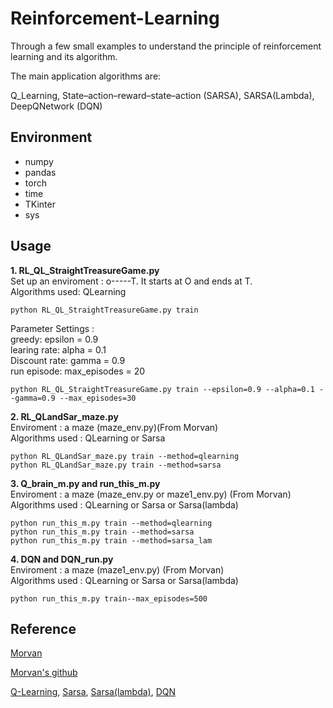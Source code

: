 # Reinforcement-Learning
Through a few small examples to understand the principle of reinforcement learning and its algorithm.

The main application algorithms are:

 Q_Learning, State–action–reward–state–action (SARSA), SARSA(Lambda), DeepQNetwork (DQN)
 
## Environment

* numpy
* pandas
* torch
* time
* TKinter
* sys

## Usage
**1. RL_QL_StraightTreasureGame.py**  
    Set up an enviroment : o-----T.   It starts at O and ends at T.   
    Algorithms used: QLearning
```
python RL_QL_StraightTreasureGame.py train
```
Parameter Settings :    
    greedy: epsilon = 0.9        
    learing rate:  alpha = 0.1        
    Discount rate: gamma = 0.9        
    run episode: max_episodes = 20      
```  
python RL_QL_StraightTreasureGame.py train --epsilon=0.9 --alpha=0.1 --gamma=0.9 --max_episodes=30
```
**2. RL_QLandSar_maze.py**  
Enviroment : a maze (maze_env.py)(From Morvan)  
Algorithms used : QLearning or Sarsa
```
python RL_QLandSar_maze.py train --method=qlearning 
python RL_QLandSar_maze.py train --method=sarsa 
```
**3. Q_brain_m.py and run_this_m.py**  
Enviroment : a maze (maze_env.py or maze1_env.py) (From Morvan)  
Algorithms used : QLearning or Sarsa or Sarsa(lambda)
```
python run_this_m.py train --method=qlearning 
python run_this_m.py train --method=sarsa 
python run_this_m.py train --method=sarsa_lam 
```
**4. DQN and DQN_run.py**  
Enviroment : a maze (maze1_env.py) (From Morvan)  
Algorithms used : QLearning or Sarsa or Sarsa(lambda)
```
python run_this_m.py train--max_episodes=500
```
## Reference
[Morvan](https://mofanpy.com/)

[Morvan's github](https://github.com/MorvanZhou/Reinforcement-learning-with-tensorflow/tree/master/contents)

[Q-Learning](https://blog.csdn.net/itplus/article/details/9361915), 
[Sarsa](https://zhuanlan.zhihu.com/p/24860793),
[Sarsa(lambda)](https://zhuanlan.zhihu.com/p/74346644),
[DQN](https://cloud.tencent.com/developer/article/1004953)